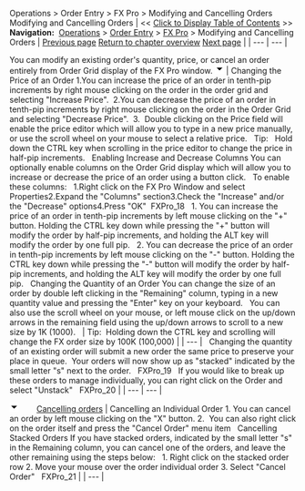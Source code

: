 ﻿
Operations > Order Entry > FX Pro > Modifying and Cancelling Orders
Modifying and Cancelling Orders
| << [Click to Display Table of Contents](modifying_and_cancelling_orders_fx_pro.md) >> **Navigation:**     [Operations](operations.md) > [Order Entry](order_entry.md) > [FX Pro](fx_pro.md) > Modifying and Cancelling Orders | [Previous page](submitting_orders_fx_pro.md) [Return to chapter overview](fx_pro.md) [Next page](managing_positions_fx_pro.md) |
| --- | --- |

You can modify an existing order's quantity, price, or cancel an order entirely from Order Grid display of the FX Pro window.
![tog_minus](tog_minus.gif)
| Changing the Price of an Order 1.You can increase the price of an order in tenth-pip increments by right mouse clicking on the order in the order grid and selecting "Increase Price".  2.You can decrease the price of an order in tenth-pip increments by right mouse clicking on the order in the Order Grid and selecting "Decrease Price".  3.  Double clicking on the Price field will enable the price editor which will allow you to type in a new price manually, or use the scroll wheel on your mouse to select a relative price.   Tip:   Hold down the CTRL key when scrolling in the price editor to change the price in half-pip increments.   Enabling Increase and Decrease Columns You can optionally enable columns on the Order Grid display which will allow you to increase or decrease the price of an order using a button click.   To enable these columns:   1.Right click on the FX Pro Window and select Properties2.Expand the "Columns" section3.Check the "Increase" and/or the "Decrease" options4.Press "OK"  FXPro_18   1. You can increase the price of an order in tenth-pip increments by left mouse clicking on the "+" button. Holding the CTRL key down while pressing the "+" button will modify the order by half-pip increments, and holding the ALT key will modify the order by one full pip.   2. You can decrease the price of an order in tenth-pip increments by left mouse clicking on the "-" button. Holding the CTRL key down while pressing the "-" button will modify the order by half-pip increments, and holding the ALT key will modify the order by one full pip.   Changing the Quantity of an Order  You can change the size of an order by double left clicking in the "Remaining" column, typing in a new quantity value and pressing the "Enter" key on your keyboard.   You can also use the scroll wheel on your mouse, or left mouse click on the up/down arrows in the remaining field using the up/down arrows to scroll to a new size by 1K (1000).     | Tip:  Holding down the CTRL key and scrolling will change the FX order size by 100K (100,000) | | --- |      Changing the quantity of an existing order will submit a new order the same price to preserve your place in queue.  Your orders will now show up as "stacked" indicated by the small letter "s" next to the order.   FXPro_19   If you would like to break up these orders to manage individually, you can right click on the Order and select "Unstack"   FXPro_20 |
| --- | --- |

![tog_minus](tog_minus.gif)        [Cancelling orders](javascript:HMToggle('toggle','CancellingOrders','CancellingOrders_ICON'))
| Cancelling an Individual Order  1. You can cancel an order by left mouse clicking on the "X" button. 2.  You can also right click on the order itself and press the "Cancel Order" menu item   Cancelling Stacked Orders If you have stacked orders, indicated by the small letter "s" in the Remaining column, you can cancel one of the orders, and leave the other remaining using the steps below:   1. Right click on the stacked order row 2. Move your mouse over the order individual order 3. Select "Cancel Order"   FXPro_21 |
| --- |

